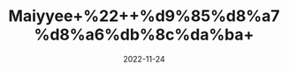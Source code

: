 ---
title: 'Maiyyee+%22++%d9%85%d8%a7%d8%a6%db%8c%da%ba+'
date: '2022-11-24' 
metatag: '' 
inventory: '0' 
draft: false 
# meta description 
shortDescripton: ''
description: 'Herbs+%d8%ac%da%91%db%8c+%d8%a8%d9%88%d9%b9%db%8c'
longdescription: ''
tags: ''
brand: ''
subCategory: ''
unit: '50 gm-Pk'
sellCount: '0'
featured: False
# product Price
price: '30.0'
# Product Short Description
shortDescription: ''
productID: '87AF1F6E-AE47-ED11-996A-005056B3A416'
type: 'products'
category: 'Herbs+%d8%ac%da%91%db%8c+%d8%a8%d9%88%d9%b9%db%8c' 
thumnailproduct: 'https://eraconnect.blob.core.windows.net/product-images/aminsaddiquidawakhana/ff47b231-bc02-4f62-92ce-1d874c4a2740.webp' 
images:
  - image: 'https://eraconnect.blob.core.windows.net/product-images/aminsaddiquidawakhana/ff47b231-bc02-4f62-92ce-1d874c4a2740.webp'  
Variants:
---